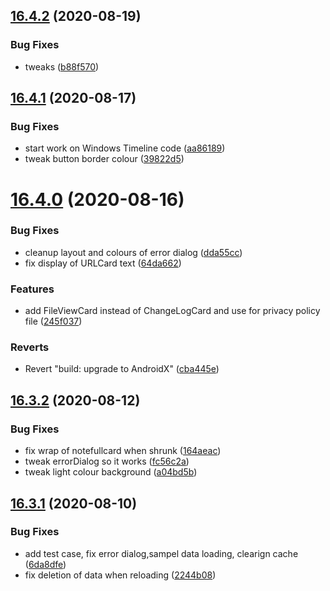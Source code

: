 ## [16.4.2](https://github.com/phandcock/GrampsView/compare/16.4.1...16.4.2) (2020-08-19)


### Bug Fixes

* tweaks ([b88f570](https://github.com/phandcock/GrampsView/commit/b88f570cfcac9fccd35d695ece7c7019cca91990))



## [16.4.1](https://github.com/phandcock/GrampsView/compare/16.4.0...16.4.1) (2020-08-17)


### Bug Fixes

* start work on Windows Timeline code ([aa86189](https://github.com/phandcock/GrampsView/commit/aa86189796dc744f93f0009966543bc7993eedb6))
* tweak button border colour ([39822d5](https://github.com/phandcock/GrampsView/commit/39822d58c68747477c2ad3551d9b4cea9e732a91))



# [16.4.0](https://github.com/phandcock/GrampsView/compare/16.3.2...16.4.0) (2020-08-16)


### Bug Fixes

* cleanup layout and colours of error dialog ([dda55cc](https://github.com/phandcock/GrampsView/commit/dda55ccd272caba42206bfb920292e443104ccb6))
* fix display of URLCard text ([64da662](https://github.com/phandcock/GrampsView/commit/64da662d3b1f494f569078c547000ca5a51481e4))


### Features

* add FileViewCard instead of ChangeLogCard and use for privacy policy file ([245f037](https://github.com/phandcock/GrampsView/commit/245f0377173a7b469c4443749aecdd11b7b1370f))


### Reverts

* Revert "build: upgrade to AndroidX" ([cba445e](https://github.com/phandcock/GrampsView/commit/cba445ea797724f409cb842615578746c3bee746))



## [16.3.2](https://github.com/phandcock/GrampsView/compare/16.3.1...16.3.2) (2020-08-12)


### Bug Fixes

* fix wrap of notefullcard when shrunk ([164aeac](https://github.com/phandcock/GrampsView/commit/164aeac59b30b504ff6704c85e756de2da3a0930))
* tweak errorDialog so it works ([fc56c2a](https://github.com/phandcock/GrampsView/commit/fc56c2a54d2d5aa085d34237e647e9daf9d24357))
* tweak light colour background ([a04bd5b](https://github.com/phandcock/GrampsView/commit/a04bd5b8329157b61816c845f980e3545b73951e))



## [16.3.1](https://github.com/phandcock/GrampsView/compare/16.3.0...16.3.1) (2020-08-10)


### Bug Fixes

* add test case, fix error dialog,sampel data loading, clearign cache ([6da8dfe](https://github.com/phandcock/GrampsView/commit/6da8dfecf0675369c26cc025a51e8258a329e054))
* fix deletion of data when reloading ([2244b08](https://github.com/phandcock/GrampsView/commit/2244b08d35988c9974c2e2ba82048c7e51204640))



